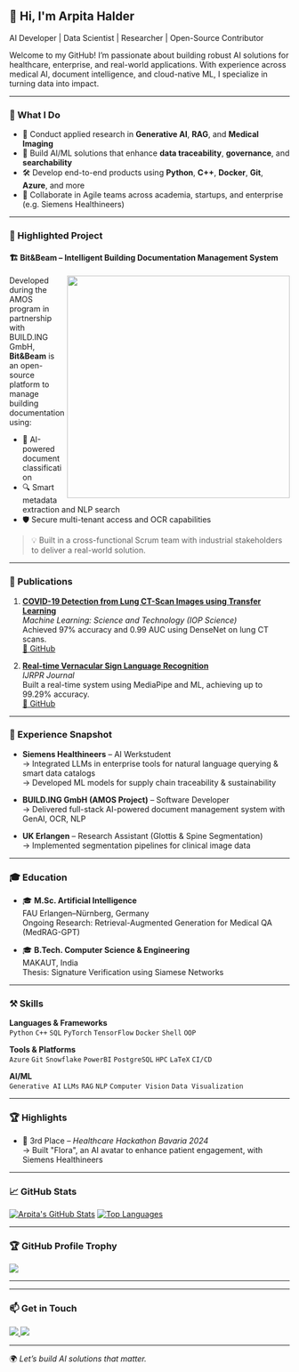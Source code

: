 ## 👋 Hi, I'm Arpita Halder

AI Developer | Data Scientist | Researcher | Open-Source Contributor

Welcome to my GitHub! I’m passionate about building robust AI solutions for healthcare, enterprise, and real-world applications. With experience across medical AI, document intelligence, and cloud-native ML, I specialize in turning data into impact.

---

### 🚀 What I Do

- 🔬 Conduct applied research in **Generative AI**, **RAG**, and **Medical Imaging**
- 🧠 Build AI/ML solutions that enhance **data traceability**, **governance**, and **searchability**
- 🛠️ Develop end-to-end products using **Python**, **C++**, **Docker**, **Git**, **Azure**, and more
- 👥 Collaborate in Agile teams across academia, startups, and enterprise (e.g. Siemens Healthineers)

---

### 🧠 Highlighted Project

#### 🏗️ Bit&Beam – Intelligent Building Documentation Management System
<a href="https://github.com/amosproj/amos2025ss02-building-documentation-management-system">
  <img align="right" width="400" src="https://github-readme-stats.vercel.app/api/pin/?username=amosproj&repo=amos2025ss02-building-documentation-management-system"/>
</a>

Developed during the AMOS program in partnership with BUILD.ING GmbH, **Bit&Beam** is an open-source platform to manage building documentation using:

- 📄 AI-powered document classification
- 🔍 Smart metadata extraction and NLP search
- 🛡️ Secure multi-tenant access and OCR capabilities

> 💡 Built in a cross-functional Scrum team with industrial stakeholders to deliver a real-world solution.

---

### 📝 Publications

1. **[COVID-19 Detection from Lung CT-Scan Images using Transfer Learning](https://doi.org/10.1088/2632-2153/abf22c)**  
   *Machine Learning: Science and Technology (IOP Science)*  
   Achieved 97% accuracy and 0.99 AUC using DenseNet on lung CT scans.  
   [🔗 GitHub](https://github.com/arpita739/COVID-19-Detection-from-Lung-CT-Scan-Images-using-Transfer-Learning-Approach)

2. **[Real-time Vernacular Sign Language Recognition](https://www.ijrpr.com/uploads/V2ISSUE5/IJRPR462.pdf)**  
   *IJRPR Journal*  
   Built a real-time system using MediaPipe and ML, achieving up to 99.29% accuracy.  
   [🔗 GitHub](https://github.com/arpita739/Real-time-Vernacular-Sign-Language-Recognition-using-MediaPipe-and-Machine-Learning)

---

### 💼 Experience Snapshot

- **Siemens Healthineers** – AI Werkstudent  
  → Integrated LLMs in enterprise tools for natural language querying & smart data catalogs  
  → Developed ML models for supply chain traceability & sustainability

- **BUILD.ING GmbH (AMOS Project)** – Software Developer  
  → Delivered full-stack AI-powered document management system with GenAI, OCR, NLP

- **UK Erlangen** – Research Assistant (Glottis & Spine Segmentation)  
  → Implemented segmentation pipelines for clinical image data

---

### 🎓 Education

- 🎓 **M.Sc. Artificial Intelligence**  
  FAU Erlangen–Nürnberg, Germany  
  Ongoing Research: Retrieval-Augmented Generation for Medical QA (MedRAG-GPT)

- 🎓 **B.Tech. Computer Science & Engineering**  
  MAKAUT, India  
  Thesis: Signature Verification using Siamese Networks

---

### ⚒️ Skills

**Languages & Frameworks**  
`Python` `C++` `SQL` `PyTorch` `TensorFlow` `Docker` `Shell` `OOP`

**Tools & Platforms**  
`Azure` `Git` `Snowflake` `PowerBI` `PostgreSQL` `HPC` `LaTeX` `CI/CD`

**AI/ML**  
`Generative AI` `LLMs` `RAG` `NLP` `Computer Vision` `Data Visualization`

---

### 🏆 Highlights

- 🥉 3rd Place – *Healthcare Hackathon Bavaria 2024*  
  → Built "Flora", an AI avatar to enhance patient engagement, with Siemens Healthineers

---

### 📈 GitHub Stats

[![Arpita's GitHub Stats](https://github-readme-stats.vercel.app/api?username=arpita739&show_icons=true&theme=default)](https://github.com/anuraghazra/github-readme-stats)
[![Top Languages](https://github-readme-stats.vercel.app/api/top-langs/?username=arpita739&layout=compact&langs_count=6)](https://github.com/anuraghazra/github-readme-stats)

---

### 🏆 GitHub Profile Trophy

<a href="https://github.com/ryo-ma/github-profile-trophy">
  <img src="https://github-profile-trophy.vercel.app/?username=arpita739&column=7&hide=PullRequest"/>
</a>

<hr>

---

### 📫 Get in Touch

<a href="https://www.linkedin.com/in/arpitahalder/">
  <img src="https://img.shields.io/badge/LinkedIn-%230077B5.svg?style=for-the-badge&logo=linkedin&logoColor=white" />
</a>
<a href="mailto:arpitahalder739@gmail.com">
  <img src="https://img.shields.io/badge/Gmail-%23DD0031.svg?style=for-the-badge&logo=gmail&logoColor=white"/>
</a>

---

🌍 *Let’s build AI solutions that matter.*
